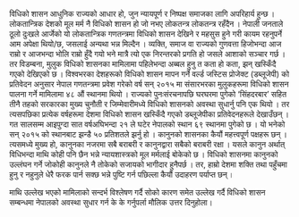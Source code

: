 विधिको शासन आधुनिक राज्यको आधार हो, जुन न्यायपूर्ण र निष्पक्ष समाजका लागि अपरिहार्य हुन्छ । लोकतान्त्रिक देशको मूल मर्म नै विधिको शासन हो जो नभए लोकतन्त्र लोकतन्त्र रहँदैन ।
नेपाली जनताले ठूलो दुःखले आर्जेको यो लोकतान्त्रिक गणतन्त्रमा विधिको शासन देखिने र महसुस हुने गरी कायम रहनुपर्ने आम अपेक्षा थियो/छ, जसलाई अन्यथा भन्न मिल्दैन । व्यक्ति, समाज वा राज्यको गुणवत्ता हिजोभन्दा आज राम्रो र आजभन्दा भोलि राम्रो हुँदै गयो भने मात्रै त्यो एक निरन्तरको प्रगति हो जसले आशाको सञ्चार गर्छ । तर विडम्बना, मुलुक विधिको शासनका मामिलामा पहिलेभन्दा अब्बल हुनु त कता हो कता, झन् खस्किँदै गएको देखिएको छ ।
विश्वभरका देशहरूको विधिको शासन मापन गर्ने वर्ल्ड जस्टिस प्रोजेक्ट (डब्लूजेपी) को प्रतिवेदन अनुसार नेपाल गणतन्त्रमा प्रवेश गरेको वर्ष सन् २०१५ मा संसारभरका मुलुकहरूमा विधिको शासन पालना गर्ने मामिलामा ४८ औं स्थानमा थियो । राज्यको पुनःसंरचनापछि घरघरमा पुगेको ‘सिंहदरबार’ सहित तीनै तहको सरकारका मुख्य चुनौती र जिम्मेवारीमध्ये विधिको शासनको अवस्था सुधार्नु पनि एक थियो । तर त्यसपछिका प्रत्येक वर्षहरूमा देशमा विधिको शासन खस्किँदै गएको डब्लूजेपीका प्रतिवेदनहरूले देखाउँछन् । गत सालसम्म आइपुग्दा सात वर्षअघिभन्दा २१ ले घटेर नेपालको स्थान ६९ स्थानमा पुगेको छ । यो भनेको सन् २०१५ को स्थानबाट झन्डै ५० प्रतिशतले झर्नु हो ।
कानुनको शासनका कैयौं महत्त्वपूर्ण पक्षहरू छन् । त्यसमध्ये मुख्य हो, कानुनका नजरमा सबै बराबरी र कानुनद्वारा सबैको बराबरी रक्षा । यसले कानुन अर्थात् विधिभन्दा माथि कोही पनि छैन भन्ने न्यायशास्त्रको मूल मर्मलाई बोकेको छ । विधिको शासनमा कानुनको उल्लंघन गर्ने जोकोही कानुनले नै तोकेको सजायको भागीदार हुनैपर्छ । तर, हाम्रो देशमा शक्ति तथा पहुँचमा हुनु र नहुनुले धेरै फरक पार्न सक्छ भन्ने पुष्टि गर्न पछिल्ला कैयौं उदाहरण पर्याप्त छन् ।

माथि उल्लेख भएको मामिलाको सन्दर्भ विश्लेषण गर्दै  सोको कारण समेत उल्लेख गर्दै विधिको शासन सम्बन्धमा नेपालको अवस्था सुधार गर्न के के गर्नुपर्ला मौलिक उत्तर दिनुहोला।  

<!---
yesupadhyaya/yesupadhyaya is a ✨ special ✨ repository because its `README.md` (this file) appears on your GitHub profile.
You can click the Preview link to take a look at your changes.
--->
